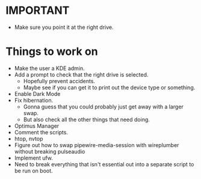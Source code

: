 # IMPORTANT
- Make sure you point it at the right drive.

# Things to work on
- Make the user a KDE admin.
- Add a prompt to check that the right drive is selected. 
    - Hopefully prevent accidents.
    - Maybe see if you can get it to print out the device type or something.
- Enable Dark Mode
- Fix hibernation.
    - Gonna guess that you could probably just get away with a larger swap.
    - But also check all the other things that need doing.
- Optimus Manager
- Comment the scripts.
- htop, nvtop
- Figure out how to swap pipewire-media-session with wireplumber without breaking pulseaudio
- Implement ufw.
- Need to break everything that isn't essential out into a separate script to be run on boot.
